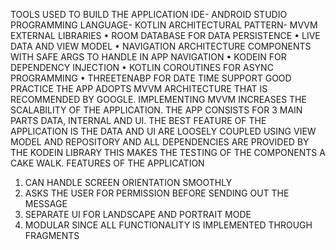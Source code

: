 TOOLS USED TO BUILD THE APPLICATION
IDE- ANDROID STUDIO
PROGRAMMING LANGUAGE- KOTLIN
ARCHITECTURAL PATTERN- MVVM
EXTERNAL LIBRARIES
• ROOM DATABASE FOR DATA PERSISTENCE
• LIVE DATA AND VIEW MODEL
• NAVIGATION ARCHITECTURE COMPONENTS WITH SAFE ARGS TO HANDLE IN
APP NAVIGATION
• KODEIN FOR DEPENDENCY INJECTION
• KOTLIN COROUTINES FOR ASYNC PROGRAMMING
• THREETENABP FOR DATE TIME SUPPORT
GOOD PRACTICE
THE APP ADOPTS MVVM ARCHITECTURE THAT IS RECOMMENDED BY
GOOGLE. IMPLEMENTING MVVM INCREASES THE SCALABILITY OF THE
APPLICATION. THE APP CONSISTS FOR 3 MAIN PARTS DATA, INTERNAL AND UI. THE
BEST FEATURE OF THE APPLICATION IS THE DATA AND UI ARE LOOSELY COUPLED
USING VIEW MODEL AND REPOSITORY AND ALL DEPENDENCIES ARE PROVIDED BY
THE KODEIN LIBRARY THIS MAKES THE TESTING OF THE COMPONENTS A CAKE
WALK.
FEATURES OF THE APPLICATION
1) CAN HANDLE SCREEN ORIENTATION SMOOTHLY
2) ASKS THE USER FOR PERMISSION BEFORE SENDING OUT THE MESSAGE
3) SEPARATE UI FOR LANDSCAPE AND PORTRAIT MODE
4) MODULAR SINCE ALL FUNCTIONALITY IS IMPLEMENTED THROUGH
FRAGMENTS

